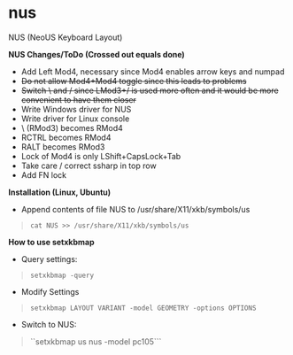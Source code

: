 # nus
NUS (NeoUS Keyboard Layout)

**NUS Changes/ToDo (Crossed out equals done)**

  * Add Left Mod4, necessary since Mod4 enables arrow keys and numpad
  * ~~Do not allow Mod4+Mod4 toggle since this leads to problems~~
  * ~~Switch \ and / since LMod3+/ is used  more often and it would be more convenient to have them closer~~
  * Write Windows driver for NUS
  * Write driver for Linux console
  * \ (RMod3) becomes RMod4
  * RCTRL becomes RMod4
  * RALT becomes RMod3
  * Lock of Mod4 is only LShift+CapsLock+Tab
  * Take care / correct ssharp in top row
  * Add FN lock

**Installation (Linux, Ubuntu)**

* Append contents of file NUS to /usr/share/X11/xkb/symbols/us
> ```cat NUS >> /usr/share/X11/xkb/symbols/us```

**How to use setxkbmap**

* Query settings:
> ```setxkbmap -query```

* Modify Settings
> ```setxkbmap LAYOUT VARIANT -model GEOMETRY -options OPTIONS```

* Switch to NUS:
> ``setxkbmap us nus -model pc105```

